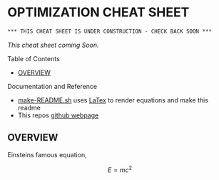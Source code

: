 # OPTIMIZATION CHEAT SHEET

```txt
*** THIS CHEAT SHEET IS UNDER CONSTRUCTION - CHECK BACK SOON ***
```

_This cheat sheet coming Soon._

Table of Contents

* [OVERVIEW](https://github.com/JeffDeCola/my-cheat-sheets/tree/master/other/stem/math/applied/optimization-cheat-sheet#overview)

Documentation and Reference

* [make-README.sh](https://github.com/JeffDeCola/my-cheat-sheets/blob/master/other/stem/math/applied/optimization-cheat-sheet/make-README.sh)
  uses
  [LaTex](https://github.com/JeffDeCola/my-cheat-sheets/tree/master/software/development/languages/latex-cheat-sheet)
  to render equations and make this readme
* This repos
  [github webpage](https://jeffdecola.github.io/my-cheat-sheets/)

## OVERVIEW

Einsteins famous equation,

$$
E=mc^2
$$
